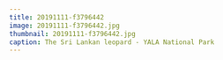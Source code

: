 ```yaml
---
title: 20191111-f3796442
image: 20191111-f3796442.jpg
thumbnail: 20191111-f3796442.jpg
caption: The Sri Lankan leopard - YALA National Park
---
```

